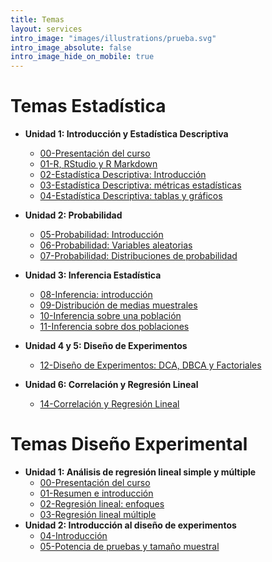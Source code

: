 ```yaml
---
title: Temas
layout: services
intro_image: "images/illustrations/prueba.svg"
intro_image_absolute: false
intro_image_hide_on_mobile: true
---
```


# Temas Estadística

- **Unidad 1: Introducción y Estadística Descriptiva**
    + [00-Presentación del curso](/temas/Statistics/00-Curso/00-Curso.html)
    + [01-R, RStudio y R Markdown](/temas/Statistics/01-R-RStudio/01-R-RStudio.html)
    + [02-Estadística Descriptiva: Introducción](/temas/Statistics/02-Estad-Descriptiva/02-Estad-Descriptiva.html)
    + [03-Estadística Descriptiva: métricas estadísticas](/temas/Statistics/03-Estad-Descriptiva-R/03-Estad-Descriptiva-R.html)
    + [04-Estadística Descriptiva: tablas y gráficos](/temas/Statistics/04-Estad-Descriptiva-R2/04-Estad-Descriptiva-R2.html)

- **Unidad 2: Probabilidad**
    + [05-Probabilidad: Introducción](/temas/Statistics/05-Intro-Probabilidad/05-Intro-Probabilidad.html)
    + [06-Probabilidad: Variables aleatorias](/temas/Statistics/06-Variables-Aleatorias/06-Variables-Aleatorias.html)
    + [07-Probabilidad: Distribuciones de probabilidad](/temas/Statistics/07-Distribuciones-Probabilidad/07-Distribuciones-Probabilidad.html)
    
- **Unidad 3: Inferencia Estadística**
    + [08-Inferencia: introducción](https://rproject-udea.netlify.app/)
    + [09-Distribución de medias muestrales](https://rproject-udea.netlify.app/)
    + [10-Inferencia sobre una población](https://rproject-udea.netlify.app/)
    + [11-Inferencia sobre dos poblaciones](https://rproject-udea.netlify.app/)

- **Unidad 4 y 5: Diseño de Experimentos**
    + [12-Diseño de Experimentos: DCA, DBCA y Factoriales](https://rproject-udea.netlify.app/)

- **Unidad 6: Correlación y Regresión Lineal**
    + [14-Correlación y Regresión Lineal](https://rproject-udea.netlify.app/)

# Temas Diseño Experimental

- **Unidad 1: Análisis de regresión lineal simple y múltiple**
    + [00-Presentación del curso](/temas/DisExperimental/00-Curso/00-Curso.html)
    + [01-Resumen e introducción](/temas/DisExperimental/01-ResumenIntro/01-ResumenIntro.html)   
    + [02-Regresión lineal: enfoques](/temas/DisExperimental/02-RegLinealSimple/02-RegLinealSimple.html)
    + [03-Regresión lineal múltiple](/temas/DisExperimental/03-RegLineal-Multiple/03-RegLineal-Multiple.html)
- **Unidad 2: Introducción al diseño de experimentos**
    + [04-Introducción](/temas/DisExperimental/04-IntroExperimentos/04-IntroExperimentos.html)
    + [05-Potencia de pruebas y tamaño muestral](/temas/DisExperimental/04-IntroExperimentos/)
